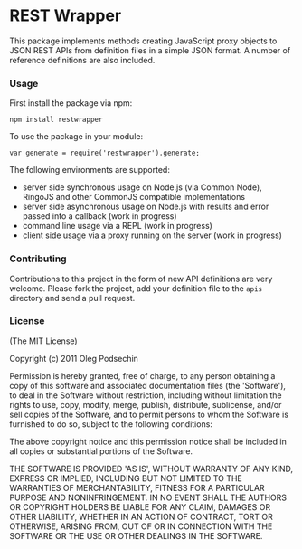 # REST Wrapper

This package implements methods creating JavaScript proxy objects to JSON REST APIs from definition files in a simple JSON format. A number of reference definitions are also included.

### Usage

First install the package via npm:

    npm install restwrapper
    
To use the package in your module:

    var generate = require('restwrapper').generate;

The following environments are supported:

  * server side synchronous usage on Node.js (via Common Node), RingoJS and other CommonJS compatible implementations
  * server side asynchronous usage on Node.js with results and error passed into a callback (work in progress)
  * command line usage via a REPL (work in progress)
  * client side usage via a proxy running on the server (work in progress) 

### Contributing

Contributions to this project in the form of new API definitions are very welcome. Please fork the project, add your definition file to the `apis` directory and send a pull request.

### License 

(The MIT License)

Copyright (c) 2011 Oleg Podsechin

Permission is hereby granted, free of charge, to any person obtaining
a copy of this software and associated documentation files (the
'Software'), to deal in the Software without restriction, including
without limitation the rights to use, copy, modify, merge, publish,
distribute, sublicense, and/or sell copies of the Software, and to
permit persons to whom the Software is furnished to do so, subject to
the following conditions:

The above copyright notice and this permission notice shall be
included in all copies or substantial portions of the Software.

THE SOFTWARE IS PROVIDED 'AS IS', WITHOUT WARRANTY OF ANY KIND,
EXPRESS OR IMPLIED, INCLUDING BUT NOT LIMITED TO THE WARRANTIES OF
MERCHANTABILITY, FITNESS FOR A PARTICULAR PURPOSE AND NONINFRINGEMENT.
IN NO EVENT SHALL THE AUTHORS OR COPYRIGHT HOLDERS BE LIABLE FOR ANY
CLAIM, DAMAGES OR OTHER LIABILITY, WHETHER IN AN ACTION OF CONTRACT,
TORT OR OTHERWISE, ARISING FROM, OUT OF OR IN CONNECTION WITH THE
SOFTWARE OR THE USE OR OTHER DEALINGS IN THE SOFTWARE.